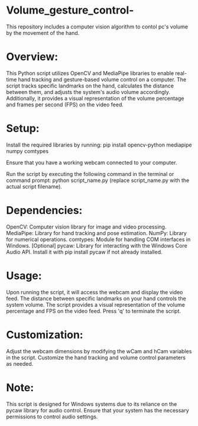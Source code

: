 # Volume_gesture_control-
This repository includes a computer vision algorithm to contol pc's volume by the movement of the hand. 

# Overview:
This Python script utilizes OpenCV and MediaPipe libraries to enable real-time hand tracking and gesture-based volume control on a computer. The script tracks specific landmarks on the hand, calculates the distance between them, and adjusts the system's audio volume accordingly. Additionally, it provides a visual representation of the volume percentage and frames per second (FPS) on the video feed.

# Setup:

Install the required libraries by running: pip install opencv-python mediapipe numpy comtypes

Ensure that you have a working webcam connected to your computer.

Run the script by executing the following command in the terminal or command prompt: python script_name.py (replace script_name.py with the actual script filename).

# Dependencies:

OpenCV: Computer vision library for image and video processing.
MediaPipe: Library for hand tracking and pose estimation.
NumPy: Library for numerical operations.
comtypes: Module for handling COM interfaces in Windows.
[Optional] pycaw: Library for interacting with the Windows Core Audio API. Install it with pip install pycaw if not already installed.

# Usage:

Upon running the script, it will access the webcam and display the video feed.
The distance between specific landmarks on your hand controls the system volume.
The script provides a visual representation of the volume percentage and FPS on the video feed.
Press 'q' to terminate the script.

# Customization:

Adjust the webcam dimensions by modifying the wCam and hCam variables in the script.
Customize the hand tracking and volume control parameters as needed.

# Note:

This script is designed for Windows systems due to its reliance on the pycaw library for audio control.
Ensure that your system has the necessary permissions to control audio settings.
